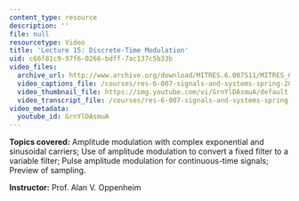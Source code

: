 ```yaml
---
content_type: resource
description: ''
file: null
resourcetype: Video
title: 'Lecture 15: Discrete-Time Modulation'
uid: c66f81c9-97f6-0266-bdff-7ac137c5b33b
video_files:
  archive_url: http://www.archive.org/download/MITRES.6.007S11/MITRES_6-007S11lec15_300k.mp4
  video_captions_file: /courses/res-6-007-signals-and-systems-spring-2011/e06da856a4a35916904b1d8687572fd7_GrnYlDAsmuA.vtt
  video_thumbnail_file: https://img.youtube.com/vi/GrnYlDAsmuA/default.jpg
  video_transcript_file: /courses/res-6-007-signals-and-systems-spring-2011/be9d41f5a16eabb013cae3946cf99ec6_GrnYlDAsmuA.pdf
video_metadata:
  youtube_id: GrnYlDAsmuA
---
```


**Topics covered:** Amplitude modulation with complex exponential and sinusoidal carriers; Use of amplitude modulation to convert a fixed filter to a variable filter; Pulse amplitude modulation for continuous-time signals; Preview of sampling.

**Instructor:** Prof. Alan V. Oppenheim